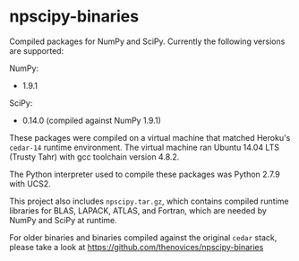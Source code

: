 npscipy-binaries
================

Compiled packages for NumPy and SciPy. Currently the following versions are
supported:

NumPy:
  * 1.9.1

SciPy:
  * 0.14.0 (compiled against NumPy 1.9.1)

These packages were compiled on a virtual machine that matched Heroku's
`cedar-14`
runtime environment. The virtual machine ran Ubuntu 14.04 LTS (Trusty Tahr)
with gcc toolchain version 4.8.2.

The Python interpreter used to compile these packages was Python 2.7.9 with
UCS2.

This project also includes `npscipy.tar.gz`, which contains compiled runtime
libraries for BLAS, LAPACK, ATLAS, and Fortran, which are needed by NumPy and
SciPy at runtime.

For older binaries and binaries compiled against the original `cedar` stack,
please take a look at
https://github.com/thenovices/npscipy-binaries
